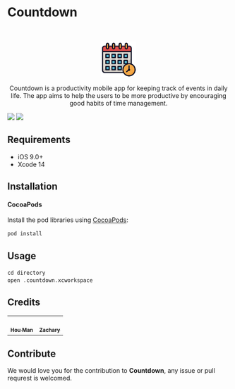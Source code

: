 # Countdown
<br />
<p align="center">
    <img src="countdown/logo_clear.png" alt="Logo" width="80" height="80">
  <p align="center">
      Countdown is a productivity mobile app for keeping track of events in daily life. The app aims to help the users to be more productive by encouraging good   
      habits of time management.
      
      
  </p>
</p>

<p align="row">
<img src= "https://media.giphy.com/media/HYOlBKJBqgAfe/giphy.gif" width="400" >
<img src= "https://media.giphy.com/media/HYOlBKJBqgAfe/giphy.gif" width="400" >
</p>

## Requirements

- iOS 9.0+
- Xcode 14

## Installation

#### CocoaPods
Install the pod libraries using [CocoaPods](http://cocoapods.org/):

```ruby
pod install
```

## Usage

```swift
cd directory
open .countdown.xcworkspace
```

## Credits

<table>
  <tr>
    <td align="center"><a href="https://github.com/hwennnn"><img src="https://avatars3.githubusercontent.com/u/54523581?s=460&u=a649d3ed6c70ffe2fa69f37c0870415668149113&v=4" width="100px;" alt=""/><br /><sub><b>Hou Man</b></sub></a><br />
    </td>
        <td align="center"><a href="https://github.com/ZazzyDictionary"><img src="https://avatars1.githubusercontent.com/u/25434034?s=460&u=7114f2d5b9704f927adcb4a4c05a7a705f8cbfa6&v=4" width="100px;" alt=""/><br /><sub><b>Zachary</b></sub></a><br />
    </td>
  </tr>
</table>

## Contribute

We would love you for the contribution to **Countdown**, any issue or pull requrest is welcomed.

